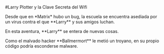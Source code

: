 \#Larry Plotter y la Clave Secreta del Wifi



Desde que en \*Matrix\* hubo un bug, la escuela se encuentra asediada por un virus contra el que \*\*Larry\*\* y sus amigos luchan.



En esta aventura, \*\*Larry\*\* se entera de nuevas cosas.



Como el malvado hacker \*\*Ballmermort\*\* le metió un troyano, en su propio código podría esconderse malware.

